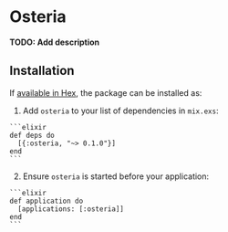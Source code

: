 # Osteria

**TODO: Add description**

## Installation

If [available in Hex](https://hex.pm/docs/publish), the package can be installed as:

  1. Add `osteria` to your list of dependencies in `mix.exs`:

    ```elixir
    def deps do
      [{:osteria, "~> 0.1.0"}]
    end
    ```

  2. Ensure `osteria` is started before your application:

    ```elixir
    def application do
      [applications: [:osteria]]
    end
    ```

